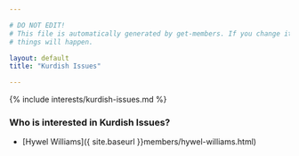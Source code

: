 ```yaml
---

# DO NOT EDIT!
# This file is automatically generated by get-members. If you change it, bad
# things will happen.

layout: default
title: "Kurdish Issues"

---
```


{% include interests/kurdish-issues.md %}

### Who is interested in Kurdish Issues?


* [Hywel Williams]({ site.baseurl }}members/hywel-williams.html)
